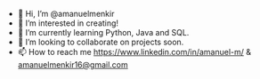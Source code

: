 - 👋 Hi, I’m @amanuelmenkir
- 👀 I’m interested in creating!
- 🌱 I’m currently learning Python, Java and SQL.
- 💞️ I’m looking to collaborate on projects soon.
- 📫 How to reach me https://www.linkedin.com/in/amanuel-m/ & amanuelmenkir16@gmail.com

<!---
amanuelmenkir/amanuelmenkir is a ✨ special ✨ repository because its `README.md` (this file) appears on your GitHub profile.
You can click the Preview link to take a look at your changes.
--->

